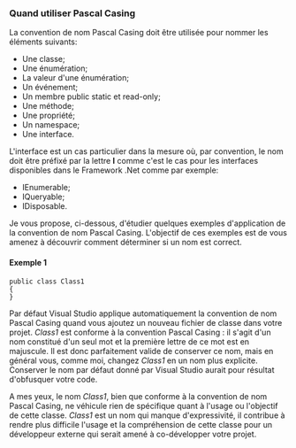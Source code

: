 ### Quand utiliser Pascal Casing


La convention de nom Pascal Casing doit être utilisée pour nommer les éléments suivants:
* Une classe;
* Une énumération;
* La valeur d'une énumération;
* Un événement;
* Un membre public static et read-only;
* Une méthode;
* Une propriété;
* Un namespace;
* Une interface.

L'interface est un cas particulier dans la mesure où, par convention, le nom doit être préfixé par la lettre **I** comme c'est le cas pour les interfaces disponibles dans le Framework .Net comme par exemple:
* IEnumerable;
* IQueryable;
* IDisposable.

Je vous propose, ci-dessous, d'étudier quelques exemples d'application de la convention de nom Pascal Casing.
L'objectif de ces exemples est de vous amenez à découvrir comment déterminer si un nom est correct.  

#### Exemple 1
```Csharp
public class Class1
{
}
```
 Par défaut Visual Studio applique automatiquement la convention de nom Pascal Casing quand vous ajoutez un nouveau fichier de classe dans votre projet.
 *Class1* est conforme à la convention Pascal Casing : il s'agit d'un nom constitué d'un seul mot et la première lettre de ce mot est en majuscule.
 Il est donc parfaitement valide de conserver ce nom, mais en général vous, comme moi, changez *Class1* en un nom plus explicite. Conserver le nom par défaut donné par Visual Studio aurait pour résultat d'obfusquer votre code.
 
 A mes yeux, le nom *Class1*, bien que conforme à la convention de nom Pascal Casing, ne véhicule rien de spécifique quant à l'usage ou l'objectif de cette classe. *Class1* est un nom qui manque d'expressivité, il contribue à rendre plus difficile l'usage et la compréhension de cette classe pour un développeur externe qui serait amené à co-développer votre projet. 
  